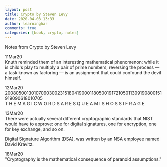 ```yaml
---
layout: post
title: Crypto by Steven Levy
date: 2020-04-03 13:33
author: learninghar
comments: true
categories: [book, crypto, notes]
---
```

<!-- wp:paragraph -->
<p>Notes from Crypto by Steven Levy</p>
<!-- /wp:paragraph -->

<!-- wp:paragraph -->
<p>11Mar20<br>Knuth reminded them of an interesting mathematical phenomenon: while it is child's play to multiply a pair of prime numbers, reversing the process — a task known as factoring — is an assignment that could confound the devil himself.</p>
<!-- /wp:paragraph -->

<!-- wp:paragraph -->
<p>12Mar20<br>200805001301070903002315180419000118050019172105011309190800151919090618010705<br>T H E M A G I C W O R D S A R E S Q U E A M I S H O S S I F R A G E</p>
<!-- /wp:paragraph -->

<!-- wp:paragraph -->
<p>13Mar20<br>There were actually several different cryptographic standards that NIST would have to approve: one for digital signatures, one for encryption, one for key exchange, and so on.</p>
<!-- /wp:paragraph -->

<!-- wp:paragraph -->
<p>Digital Signature Algorithm (DSA), was written by an NSA employee named David Kravitz.</p>
<!-- /wp:paragraph -->

<!-- wp:paragraph -->
<p>18Mar20<br>"Cryptography is the mathematical consequence of paranoid assumptions."</p>
<!-- /wp:paragraph -->
